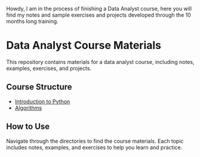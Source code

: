 Howdy, 
I am in the process of finishing a Data  Analyst course, here you will find my notes and sample exercises and projects developed through the 10 months long training. 


# Data Analyst Course Materials

This repository contains materials for a data analyst course, including notes, examples, exercises, and projects.

## Course Structure

- [Introduction to Python](Intro_to_Python/README.md)
- [Algorithms](https://github.com/Edu963/data-analyst-course-materials/tree/main/Algorithms)

## How to Use

Navigate through the directories to find the course materials. Each topic includes notes, examples, and exercises to help you learn and practice.
